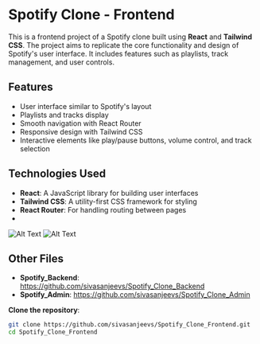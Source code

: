 # Spotify Clone - Frontend

This is a frontend project of a Spotify clone built using **React** and **Tailwind CSS**. The project aims to replicate the core functionality and design of Spotify's user interface. It includes features such as playlists, track management, and user controls.

## Features

- User interface similar to Spotify's layout
- Playlists and tracks display
- Smooth navigation with React Router
- Responsive design with Tailwind CSS
- Interactive elements like play/pause buttons, volume control, and track selection

## Technologies Used

- **React**: A JavaScript library for building user interfaces
- **Tailwind CSS**: A utility-first CSS framework for styling
- **React Router**: For handling routing between pages
- 
![Alt Text](https://example.com/image.png)
![Alt Text](https://example.com/image.png)


## Other Files

- **Spotify_Backend**: https://github.com/sivasanjeevs/Spotify_Clone_Backend
- **Spotify_Admin**: https://github.com/sivasanjeevs/Spotify_Clone_Admin
  

**Clone the repository**:

   ```bash
   git clone https://github.com/sivasanjeevs/Spotify_Clone_Frontend.git
   cd Spotify_Clone_Frontend
